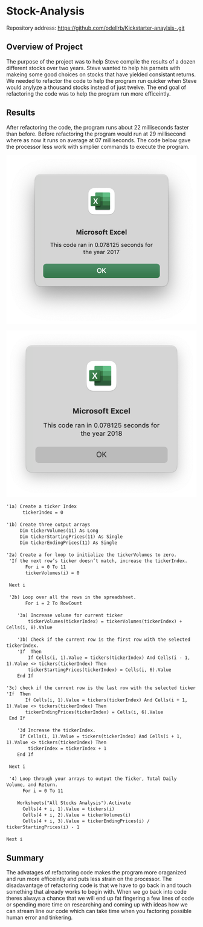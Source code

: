 # Stock-Analysis
Repository address: https://github.com/odellrb/Kickstarter-anaylsis-.git
## Overview of Project
The purpose of the project was to help Steve compile the results of a dozen different stocks over two years.
Steve wanted to help his parnets with makeing some good choices on stocks that have yielded consistant returns.
We needed to refactor the code to help the program run quicker when Steve would anylyze a thousand stocks instead of 
just twelve. The end goal of refactoring the code was to help the program run more efficeintly.


## Results
After refactoring the code, the program runs about 22 milliseconds faster than before. Before refactoring the program would run at 29 millisecond where
as now it runs on average at 07 milliseconds. The code below gave the processor less work with simplier commands to execute the program.

![VBA_Speed Box_2017](/Resources/VBA_Challenge_2017.png)





![VBA_Speed_Box_2018](/Resources/VBA_Challenge_2018.png)

    
    '1a) Create a ticker Index
          tickerIndex = 0
    
    '1b) Create three output arrays
         Dim tickerVolumes(11) As Long
         Dim tickerStartingPrices(11) As Single
         Dim tickerEndingPrices(11) As Single

    '2a) Create a for loop to initialize the tickerVolumes to zero.
     'If the next row’s ticker doesn’t match, increase the tickerIndex.
           For i = 0 To 11
           tickerVolumes(i) = 0
    
     Next i

     '2b) Loop over all the rows in the spreadsheet.
           For i = 2 To RowCount

        '3a) Increase volume for current ticker
            tickerVolumes(tickerIndex) = tickerVolumes(tickerIndex) + Cells(i, 8).Value
    
        '3b) Check if the current row is the first row with the selected tickerIndex.
        'If  Then
            If Cells(i, 1).Value = tickers(tickerIndex) And Cells(i - 1, 1).Value <> tickers(tickerIndex) Then
            tickerStartingPrices(tickerIndex) = Cells(i, 6).Value
        End If
    
    '3c) check if the current row is the last row with the selected ticker
    'If  Then
           If Cells(i, 1).Value = tickers(tickerIndex) And Cells(i + 1, 1).Value <> tickers(tickerIndex) Then
           tickerEndingPrices(tickerIndex) = Cells(i, 6).Value
     End If

        '3d Increase the tickerIndex.
         If Cells(i, 1).Value = tickers(tickerIndex) And Cells(i + 1, 1).Value <> tickers(tickerIndex) Then
            tickerIndex = tickerIndex + 1
        End If

     Next i

     '4) Loop through your arrays to output the Ticker, Total Daily Volume, and Return.
          For i = 0 To 11
    
        Worksheets("All Stocks Analysis").Activate
          Cells(4 + i, 1).Value = tickers(i)
          Cells(4 + i, 2).Value = tickerVolumes(i)
          Cells(4 + i, 3).Value = tickerEndingPrices(i) / tickerStartingPrices(i) - 1
    
    Next i

## Summary
The advatages of refactoring code makes the program more oraganized and run more efficeintly and puts less strain on the processor. The disadavantage of refactoring code is that we have to go back in and touch something that already works to begin with. When we go back into code theres always a chance that 
we will end up fat fingering a few lines of code or spending more time on researching and coming up with ideas how we can stream line our code which can take time when you factoring possible human error and tinkering. 



